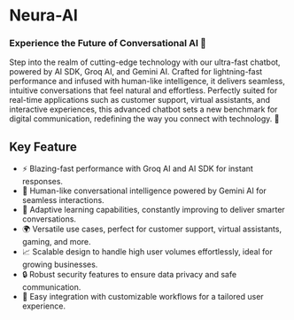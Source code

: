 # Neura-AI
### Experience the Future of Conversational AI 🌟
Step into the realm of cutting-edge technology with our ultra-fast chatbot, powered by AI SDK, Groq AI, and Gemini AI. Crafted for lightning-fast performance and infused with human-like intelligence, it delivers seamless, intuitive conversations that feel natural and effortless. Perfectly suited for real-time applications such as customer support, virtual assistants, and interactive experiences, this advanced chatbot sets a new benchmark for digital communication, redefining the way you connect with technology. 🚀

## Key Feature
- ⚡ Blazing-fast performance with Groq AI and AI SDK for instant responses.
- 🤖 Human-like conversational intelligence powered by Gemini AI for seamless interactions.
- 🌟 Adaptive learning capabilities, constantly improving to deliver smarter conversations.
- 🌍 Versatile use cases, perfect for customer support, virtual assistants, gaming, and more.
- 📈 Scalable design to handle high user volumes effortlessly, ideal for growing businesses.
- 🔒 Robust security features to ensure data privacy and safe communication.
- 🔧 Easy integration with customizable workflows for a tailored user experience.
